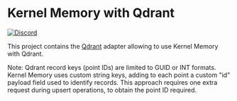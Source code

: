 ﻿# Kernel Memory with Qdrant

[![Discord](https://img.shields.io/discord/1063152441819942922?label=Discord&logo=discord&logoColor=white&color=d82679)](https://aka.ms/SKDiscord)

This project contains the [Qdrant](https://qdrant.tech) adapter allowing to use Kernel Memory with Qdrant.

Note: Qdrant record keys (point IDs) are limited to GUID or INT formats. Kernel Memory uses custom string
keys, adding to each point a custom "id" payload field used to identify records. This approach
requires one extra request during upsert operations, to obtain the point ID required.
